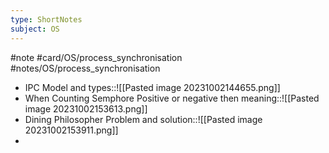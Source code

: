 ```yaml
---
type: ShortNotes
subject: OS
---
```

#note
#card/OS/process_synchronisation
#notes/OS/process_synchronisation
- IPC  Model and types::![[Pasted image 20231002144655.png]] <!--SR:!2023-11-21,19,250-->
- When Counting Semphore Positive or negative then meaning::![[Pasted image 20231002153613.png]] <!--SR:!2023-12-14,33,270-->
- Dining Philosopher Problem and solution::![[Pasted image 20231002153911.png]] <!--SR:!2023-11-18,7,270-->
- 